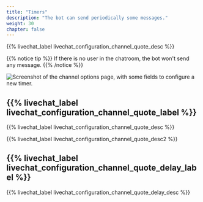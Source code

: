 ```yaml
---
title: "Timers"
description: "The bot can send periodically some messages."
weight: 30
chapter: false
---
```


{{% livechat_label livechat_configuration_channel_quote_desc %}}

{{% notice tip %}}
If there is no user in the chatroom, the bot won't send any message.
{{% /notice %}}

![Screenshot of the channel options page, with some fields to configure a new timer.](/peertube-plugin-livechat/images/bot_quotes.png?classes=shadow,border&height=200px "Timers configuration")

## {{% livechat_label livechat_configuration_channel_quote_label %}}

{{% livechat_label livechat_configuration_channel_quote_desc %}}

{{% livechat_label livechat_configuration_channel_quote_desc2 %}}

## {{% livechat_label livechat_configuration_channel_quote_delay_label %}}

{{% livechat_label livechat_configuration_channel_quote_delay_desc %}}
